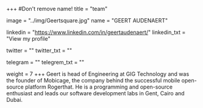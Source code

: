 +++
#Don't remove name!
title = "team"

image = "../img/Geertsquare.jpg"
name = "GEERT AUDENAERT"

linkedin = "https://www.linkedin.com/in/geertaudenaert/"
linkedin_txt = "View my profile"

twitter = ""
twitter_txt = ""

telegram = ""
telegrem_txt = ""

weight = 7
+++
Geert is head of Engineering at GIG Technology and was the founder of Mobicage, the company behind the successful mobile open-source platform Rogerthat. He is a programming and open-source enthusiast and leads our software development labs in Gent, Cairo and Dubai.  
